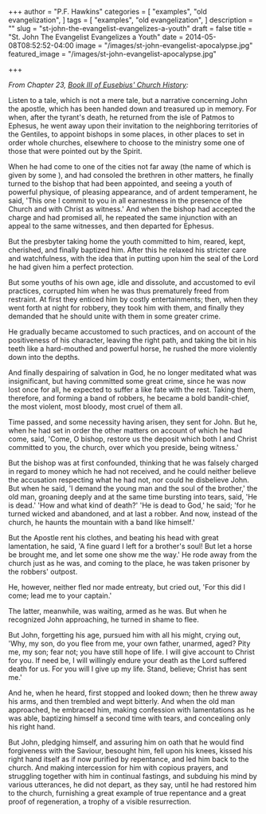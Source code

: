 +++
author = "P.F. Hawkins"
categories = [
  "examples",
  "old evangelization",
]
tags = [
  "examples",
  "old evangelization",
]
description = ""
slug = "st-john-the-evangelist-evangelizes-a-youth"
draft = false
title = "St. John The Evangelist Evangelizes a Youth"
date = 2014-05-08T08:52:52-04:00
image = "/images/st-john-evangelist-apocalypse.jpg"
featured_image = "/images/st-john-evangelist-apocalypse.jpg"

+++

*From Chapter 23, [Book III of Eusebius' Church History](http://www.newadvent.org/fathers/250103.htm):*

Listen to a tale, which is not a mere tale, but a narrative concerning John the apostle, which has been handed down and treasured up in memory. For when, after the tyrant's death, he returned from the isle of Patmos to Ephesus, he went away upon their invitation to the neighboring territories of the Gentiles, to appoint bishops in some places, in other places to set in order whole churches, elsewhere to choose to the ministry some one of those that were pointed out by the Spirit.

When he had come to one of the cities not far away (the name of which is given by some ), and had consoled the brethren in other matters, he finally turned to the bishop that had been appointed, and seeing a youth of powerful physique, of pleasing appearance, and of ardent temperament, he said, 'This one I commit to you in all earnestness in the presence of the Church and with Christ as witness.' And when the bishop had accepted the charge and had promised all, he repeated the same injunction with an appeal to the same witnesses, and then departed for Ephesus.

But the presbyter taking home the youth committed to him, reared, kept, cherished, and finally baptized him. After this he relaxed his stricter care and watchfulness, with the idea that in putting upon him the seal of the Lord he had given him a perfect protection.

But some youths of his own age, idle and dissolute, and accustomed to evil practices, corrupted him when he was thus prematurely freed from restraint. At first they enticed him by costly entertainments; then, when they went forth at night for robbery, they took him with them, and finally they demanded that he should unite with them in some greater crime.

He gradually became accustomed to such practices, and on account of the positiveness of his character, leaving the right path, and taking the bit in his teeth like a hard-mouthed and powerful horse, he rushed the more violently down into the depths.

And finally despairing of salvation in God, he no longer meditated what was insignificant, but having committed some great crime, since he was now lost once for all, he expected to suffer a like fate with the rest. Taking them, therefore, and forming a band of robbers, he became a bold bandit-chief, the most violent, most bloody, most cruel of them all.

Time passed, and some necessity having arisen, they sent for John. But he, when he had set in order the other matters on account of which he had come, said, 'Come, O bishop, restore us the deposit which both I and Christ committed to you, the church, over which you preside, being witness.'

But the bishop was at first confounded, thinking that he was falsely charged in regard to money which he had not received, and he could neither believe the accusation respecting what he had not, nor could he disbelieve John. But when he said, 'I demand the young man and the soul of the brother,' the old man, groaning deeply and at the same time bursting into tears, said, 'He is dead.' 'How and what kind of death?' 'He is dead to God,' he said; 'for he turned wicked and abandoned, and at last a robber. And now, instead of the church, he haunts the mountain with a band like himself.'

But the Apostle rent his clothes, and beating his head with great lamentation, he said, 'A fine guard I left for a brother's soul! But let a horse be brought me, and let some one show me the way.' He rode away from the church just as he was, and coming to the place, he was taken prisoner by the robbers' outpost.

He, however, neither fled nor made entreaty, but cried out, 'For this did I come; lead me to your captain.'

The latter, meanwhile, was waiting, armed as he was. But when he recognized John approaching, he turned in shame to flee.

But John, forgetting his age, pursued him with all his might, crying out, 'Why, my son, do you flee from me, your own father, unarmed, aged? Pity me, my son; fear not; you have still hope of life. I will give account to Christ for you. If need be, I will willingly endure your death as the Lord suffered death for us. For you will I give up my life. Stand, believe; Christ has sent me.'

And he, when he heard, first stopped and looked down; then he threw away his arms, and then trembled and wept bitterly. And when the old man approached, he embraced him, making confession with lamentations as he was able, baptizing himself a second time with tears, and concealing only his right hand.

But John, pledging himself, and assuring him on oath that he would find forgiveness with the Saviour, besought him, fell upon his knees, kissed his right hand itself as if now purified by repentance, and led him back to the church. And making intercession for him with copious prayers, and struggling together with him in continual fastings, and subduing his mind by various utterances, he did not depart, as they say, until he had restored him to the church, furnishing a great example of true repentance and a great proof of regeneration, a trophy of a visible resurrection.

